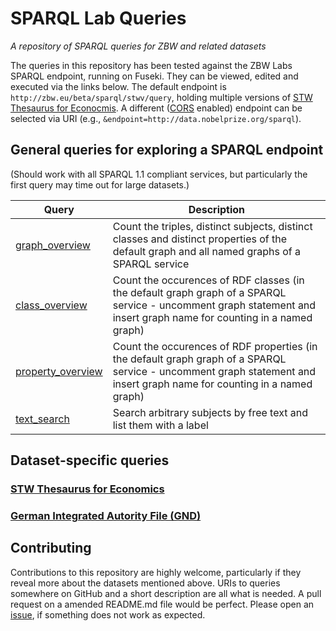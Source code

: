 SPARQL Lab Queries
==============
*A repository of SPARQL queries for ZBW and related datasets*

The queries in this repository has been tested against the ZBW Labs SPARQL endpoint, running on Fuseki. They can be viewed, edited and executed via the links below. The default endpoint is `http://zbw.eu/beta/sparql/stwv/query`, holding multiple versions of <a href="http://zbw.eu/stw">STW Thesaurus for Econocmis</a>. A different ([CORS](https://en.wikipedia.org/wiki/Cross-origin_resource_sharing) enabled) endpoint can be selected via URI (e.g., `&endpoint=http://data.nobelprize.org/sparql`).


General queries for exploring a SPARQL endpoint
-----------------------------------------------

(Should work with all SPARQL 1.1 compliant services, but particularly the first query may time out for large datasets.)

Query | Description
------|------------
[graph_overview](http://zbw.eu/beta/sparql-lab/?queryRef=https://api.github.com/repos/jneubert/sparql-queries/contents/graph_overview.rq) | Count the triples, distinct subjects, distinct classes and distinct properties of the default graph and all named graphs of a SPARQL service
[class_overview](http://zbw.eu/beta/sparql-lab/?queryRef=https://api.github.com/repos/jneubert/sparql-queries/contents/class_overview.rq) | Count the occurences of RDF classes (in the default graph graph of a SPARQL service - uncomment graph statement and insert graph name for counting in a named graph)
[property_overview](http://zbw.eu/beta/sparql-lab/?queryRef=https://api.github.com/repos/jneubert/sparql-queries/contents/property_overview.rq) | Count the occurences of RDF properties (in the default graph graph of a SPARQL service - uncomment graph statement and insert graph name for counting in a named graph)
[text_search](http://zbw.eu/beta/sparql-lab/?endpoint=http://zbw.eu/beta/sparql/stw/query&queryRef=https://api.github.com/repos/jneubert/sparql-queries/contents/text_search.rq) | Search arbitrary subjects by free text and list them with a label


Dataset-specific queries
------------------------

### [STW Thesaurus for Economics](stw)

### [German Integrated Autority File (GND)](gnd)


Contributing
------------

Contributions to this repository are highly welcome, particularly if they reveal more about the datasets mentioned above. URIs to queries somewhere on GitHub and a short description are all what is needed. A pull request on a amended README.md file would be perfect. Please open an [issue](https://github.com/jneubert/sparql-queries/issues), if something does not work as expected.

